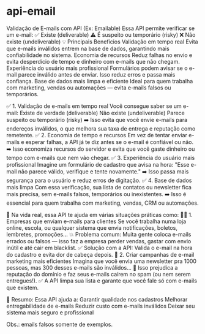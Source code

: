 # api-email

Validação de E-mails com API (Ex: Emailable)
Essa API permite verificar se um e-mail:
✅ Existe (deliverable)
⚠️ É suspeito ou temporário (risky)
❌ Não existe (undeliverable)
💡 Principais Benefícios
Validação em tempo real
 Evita que e-mails inválidos entrem na base de dados, garantindo mais confiabilidade no sistema.
Economia de recursos
 Reduz falhas no envio e evita desperdício de tempo e dinheiro com e-mails que não chegam.
Experiência do usuário mais profissional
 Formulários podem avisar se o e-mail parece inválido antes de enviar. Isso reduz erros e passa mais confiança.
Base de dados mais limpa e eficiente
 Ideal para quem trabalha com marketing, vendas ou automações — evita e-mails falsos ou temporários.

✅ 1. Validação de e-mails em tempo real
Você consegue saber se um e-mail:
Existe de verdade (deliverable)
Não existe (undeliverable)
Parece suspeito ou temporário (risky)
➡️ Isso evita que você envie e-mails para endereços inválidos, o que melhora sua taxa de entrega e reputação como remetente.
✅ 2. Economia de tempo e recursos
Em vez de tentar enviar e-mails e esperar falhas, a API já te diz antes se o e-mail é confiável ou não.
➡️ Isso economiza recursos do servidor e evita que você gaste dinheiro ou tempo com e-mails que nem vão chegar.
✅ 3. Experiência do usuário mais profissional
Imagine um formulário de cadastro que avisa na hora:
"Esse e-mail não parece válido, verifique e tente novamente."
➡️ Isso passa mais segurança para o usuário e reduz erros de digitação.
✅ 4. Base de dados mais limpa
Com essa verificação, sua lista de contatos ou newsletter fica mais precisa, sem e-mails falsos, temporários ou inexistentes.
➡️ Isso é essencial para quem trabalha com marketing, vendas, CRM ou automações.

👔 Na vida real, essa API te ajuda em várias situações práticas como:
🧑‍💼 1. Empresas que enviam e-mails para clientes
Se você trabalha numa loja online, escola, ou qualquer sistema que envia notificações, boletos, lembretes, promoções…
💥 Problema comum:
 Muita gente coloca e-mails errados ou falsos — isso faz a empresa perder vendas, gastar com envio inútil e até cair em blacklist.
✅ Solução com a API:
 Valida o e-mail na hora do cadastro e evita dor de cabeça depois.
💌 2. Criar campanhas de e-mail marketing mais eficientes
Imagina que você envia uma newsletter pra 1000 pessoas, mas 300 desses e-mails são inválidos...
💸 Isso prejudica a reputação do domínio e faz seus e-mails caírem no spam (ou nem serem entregues!).
✅ A API limpa sua lista e garante que você fale só com e-mails que existem.

🎯 Resumo:
Essa API ajuda a:
Garantir qualidade nos cadastros
Melhorar entregabilidade de e-mails
Reduzir custo com e-mails inválidos
Deixar seu sistema mais seguro e profissional

Obs.: emails falsos somente de exemplos.
